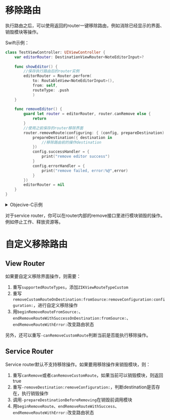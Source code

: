 # 移除路由

执行路由之后，可以使用返回的router一键移除路由，例如消除已经显示的界面、销毁模块等操作。

Swift示例：

```swift
class TestViewController: UIViewController {
    var editorRouter: DestinationViewRouter<NoteEditorInput>?
    
    func showEditor() {
        //保存执行路由后的router实例
        editorRouter = Router.perform(
            to: RoutableView<NoteEditorInput>(),
            from: self,
            routeType: .push
            )
    }
    
    func removeEditor() {
        guard let router = editorRouter, router.canRemove else {
            return
        }
        //使用之前保存的router移除界面
        router.removeRoute(configuring: { (config, prepareDestination) in
            prepareDestination({ destination in
                //移除路由前的操作destination
            })
            config.successHandler = {
                print("remove editor success")
            }
            config.errorHandler = {
                print("remove failed, error:%@",error)
            }
        })
        editorRouter = nil
    }
}
```

<details><summary>Objecive-C示例</summary>

```objectivec
@interface TestViewController()
@property (nonatomic, strong) ZIKViewRouter *editorRouter;
@end
@implementation TestViewController: UIViewController

- (void)showEditor {
  self.editorRouter = [ZIKRouterToView(NoteEditorInput) performFromSource:self routeType:ZIKViewRouteTypePush];
}

- (void)removeEditor {
  if ([self.editorRouter canRemove] == NO) {
      return;
  }
  [self.editorRouter removeRouteWithSuccessHandler:^{
      NSLog(@"remove editor success");
  } errorHandler:^(SEL routeAction, NSError *error) {
      NSLog(@"remove failed, error:%@",error);
  }];
  self.editorRouter = nil
}

@end
```

</details>

对于service router，你可以在router内部的remove接口里进行模块销毁的操作。例如停止工作、释放资源等。

# 自定义移除路由

## View Router

如果要自定义移除界面操作，则需要：

1. 重写`supportedRouteTypes`，添加`ZIKViewRouteTypeCustom`
2. 重写`removeCustomRouteOnDestination:fromSource:removeConfiguration:configuration:`，进行自定义移除操作
3. 用`beginRemoveRouteFromSource:`、`endRemoveRouteWithSuccessOnDestination:fromSource:`、`endRemoveRouteWithError:`改变路由状态

另外，还可以重写`-canRemoveCustomRoute`判断当前是否能执行移除操作。

## Service Router

Service router默认不支持移除操作。如果要用移除操作来销毁模块，则：

1. 重写`canRemove`或者`canRemoveCustomRoute`，如果当前可以销毁模块，则返回true
2. 重写`-removeDestination:removeConfiguration:`，判断destination是否存在，执行销毁操作
3. 调用`-prepareDestinationBeforeRemoving`在销毁前调用模块
4. 用`beginRemoveRoute`、`endRemoveRouteWithSuccess`、`endRemoveRouteWithError:`改变路由状态